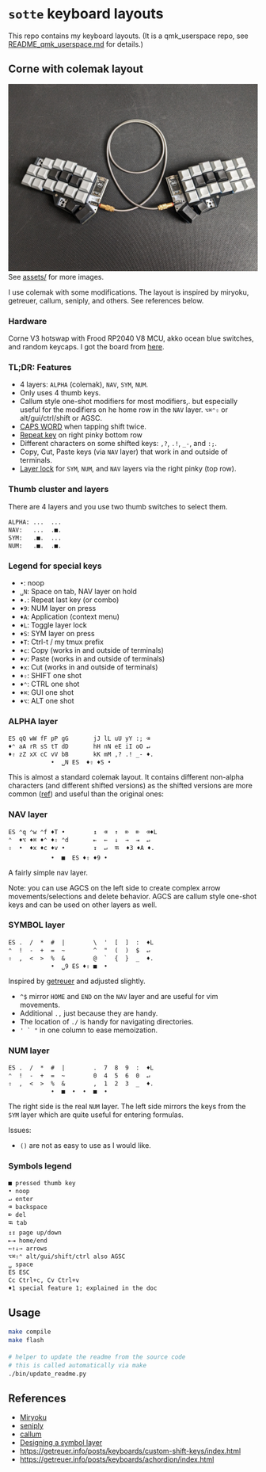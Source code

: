 # `sotte` keyboard layouts

This repo contains my keyboard layouts.
(It is a qmk_userspace repo, see [README_qmk_userspace.md](README_qmk_userspace.md) for details.)

## Corne with colemak layout

![corne](assets/corne_1980.jpg)
See [assets/](assets/) for more images.

I use colemak with some modifications.
The layout is inspired by miryoku, getreuer, callum, seniply, and others.
See references below.

### Hardware

Corne V3 hotswap with Frood RP2040 V8 MCU, akko ocean blue switches, and random keycaps.
I got the board from [here](https://42keebs.eu/shop/kits/pro-micro-based/corne-cherry-v3-hotswap-split-ergo-40-kit/).

<!-- REPLACE_MARKER_START -->
### TL;DR: Features

- 4 layers: `ALPHA` (colemak), `NAV`, `SYM`, `NUM`.
- Only uses 4 thumb keys.
- Callum style one-shot modifiers for most modifiers,.
  but especially useful for the modifiers on he home row in the `NAV` layer.
  `⌥⌘⌃⇧` or alt/gui/ctrl/shift or AGSC.
- [CAPS WORD](https://docs.qmk.fm/#/feature_caps_word) when tapping shift twice.
- [Repeat key](https://docs.qmk.fm/#/feature_repeat_key) on right pinky bottom row
- Different characters on some shifted keys: `,?`, `.!`, `_-`, and `:;`.
- Copy, Cut, Paste keys (via `NAV` layer) that work in and outside of terminals.
- [Layer lock](https://getreuer.info/posts/keyboards/layer-lock/index.html) for `SYM`, `NUM`, and `NAV` layers via the right pinky (top row).

### Thumb cluster and layers

There are 4 layers and you use two thumb switches to select them.

```text
ALPHA: ...  ...
NAV:   ...  .■.
SYM:   .■.  ...
NUM:   .■.  .■.
```

### Legend for special keys

- `•`: noop
- `␣N`: Space on tab, NAV layer on hold
- `♦.`: Repeat last key (or combo)
- `♦9`: NUM layer on press
- `♦A`: Application (context menu)
- `♦L`: Toggle layer lock
- `♦S`: SYM layer on press
- `♦T`: Ctrl-t / my tmux prefix
- `♦c`: Copy (works in and outside of terminals)
- `♦v`: Paste (works in and outside of terminals)
- `♦x`: Cut (works in and outside of terminals)
- `♦⇧`: SHIFT one shot
- `♦⌃`: CTRL one shot
- `♦⌘`: GUI one shot
- `♦⌥`: ALT one shot

### ALPHA layer

```text
ES qQ wW fF pP gG       jJ lL uU yY :; ⌫
♦⌃ aA rR sS tT dD       hH nN eE iI oO ↵
♦⇧ zZ xX cC vV bB       kK mM ,? .! _- ♦.
            •  ␣N ES  ♦⇧ ♦S •
```

This is almost a standard colemak layout.
It contains different non-alpha characters (and different shifted versions)
as the shifted versions are more common ([ref](https://getreuer.info/posts/keyboards/symbol-layer/index.html#symbol-character-frequencies))
and useful than the original ones:

### NAV layer

```text
ES ⌃q ⌃w ⌃f ♦T •        ↥  ⌫  ↑  ⌦  ⌦  ⌫♦L
⌃  ♦⌥ ♦⌘ ♦⌃ ♦⇧ ⌃d       ⇤  ←  ↓  →  ⇥  ↵
⇧  •  ♦x ♦c ♦v •        ↧  ↵  ⭾  ♦3 ♦A ♦.
            •  ■  ES ♦⇧ ♦9 •
```

A fairly simple nav layer.

Note: you can use AGCS on the left side to create complex arrow movements/selections
and delete behavior.
AGCS are callum style one-shot keys and can be used on other layers as well.

### SYMBOL layer

```text
ES .  /  *  #  |        \  '  [  ]  :  ♦L
⌃  !  -  +  =  ~        ^  "  (  )  $  ↵
⇧  ,  <  >  %  &        @  `  {  }  _  ♦.
            •  ␣9 ES ♦⇧ ■  •
```

Inspired by [getreuer](https://getreuer.info/posts/keyboards/symbol-layer/index.html)
and adjusted slightly.

- `^$` mirror `HOME` and `END` on the `NAV` layer and are useful for vim movements.
- Additional `.,` just because they are handy.
- The location of `./` is handy for navigating directories.
- ``' ` "`` in one column to ease memoization.

### NUM layer

```text
ES .  /  *  #  |        .  7  8  9  :  ♦L
⌃  !  -  +  =  ~        0  4  5  6  0  ↵
⇧  ,  <  >  %  &        ,  1  2  3  _  ♦.
            •  ■  •  •  ■  •
```

The right side is the real `NUM` layer.
The left side mirrors the keys from the `SYM` layer which are quite useful for entering formulas.

Issues:

- `()` are not as easy to use as I would like.

### Symbols legend

```text
■ pressed thumb key
• noop
↵ enter
⌫ backspace
⌦ del
⭾ tab
↥↧ page up/down
⇤⇥ home/end
←↑↓→ arrows
⌥⌘⇧⌃ alt/gui/shift/ctrl also AGSC
␣ space
ES ESC
Cc Ctrl+c, Cv Ctrl+v
♦1 special feature 1; explained in the doc
```

<!-- REPLACE_MARKER_END -->

## Usage

```bash
make compile
make flash

# helper to update the readme from the source code
# this is called automatically via make
./bin/update_readme.py
```

## References

- [Miryoku](https://github.com/manna-harbour/miryoku)
- [seniply](https://stevep99.github.io/seniply/)
- [callum](https://keymapdb.com/keymaps/callum_oakley/)
- [Designing a symbol layer](https://getreuer.info/posts/keyboards/symbol-layer/index.html)
- https://getreuer.info/posts/keyboards/custom-shift-keys/index.html
- https://getreuer.info/posts/keyboards/achordion/index.html